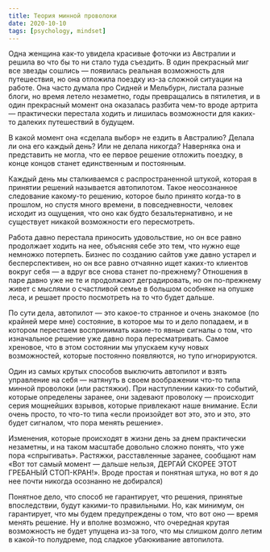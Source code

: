 ```yaml
---
title: Теория минной проволоки
date: 2020-10-10
tags: [psychology, mindset]
---
```


Одна женщина как-то увидела красивые фоточки из Австралии и решила во что бы то ни стало туда съездить. В один прекрасный миг все звезды сошлись — появилась реальная возможность для путешествия, но она отложила поездку из-за сложной ситуации на работе. Она часто думала про Сидней и Мельбурн, листала разные блоги, но время летело незаметно, годы превращались в пятилетия, и в один прекрасный момент она оказалась разбита чем-то вроде артрита — практически перестала ходить и лишилась возможности для каких-то далеких путешествий в будущем.

В какой момент она «сделала выбор» не ездить в Австралию? Делала ли она его каждый день? Или не делала никогда? Наверняка она и представить не могла, что ее первое решение отложить поездку, в конце концов станет единственным и постоянным. 

Каждый день мы сталкиваемся с распространенной штукой, которая в принятии решений называется автопилотом. Такое неосознанное следование какому-то решению, которое было принято когда-то в прошлом, но спустя много времени, в повседневности, человек исходит из ощущения, что оно как будто безальтернативно, и не существует никакой возможности его пересмотреть. 

Работа давно перестала приносить удовольствие, но он все равно продолжает ходить на нее, объясняя себе это тем, что нужно еще немножко потерпеть. Бизнес по созданию сайтов уже давно устарел и бесперспективен, но он все равно отчаянно ищет каких-то клиентов вокруг себя — а вдруг все снова станет по-прежнему? Отношения в паре давно уже не те и продолжают деградировать, но он по-прежнему живет с мыслями о счастливой семье в большом особняке на опушке леса, и решает просто посмотреть на то что будет дальше.

По сути дела, автопилот — это какое-то странное и очень знакомое (по крайней мере мне) состояние, в которое мы то и дело попадаем, и в котором перестаем воспринимать какие-то явные сигналы о том, что изначальное решение уже давно пора пересматривать. Самое хреновое, что в этом состоянии мы упускаем кучу новых возможностей, которые постоянно появляются, но тупо игнорируются.

Один из самых крутых способов выключить автопилот и взять управление на себя — натянуть в своем воображении что-то типа минной проволоки (или растяжки). При наступлении каких-то событий, которые определены заранее, они задевают проволоку — происходит серия мощнейших взрывов, которые привлекают наше внимание. Если очень просто, то что-то типа «если произойдет вот это, это и это, это будет сигналом, что пора менять решение».

Изменения, которые происходят в жизни день за днем практически незаметны, и на таком масштабе довольно сложно понять, что уже пора «спрыгивать». Растяжки, расставленные заранее, сообщают нам «Вот тот самый момент — дальше нельзя, ДЕРГАЙ СКОРЕЕ ЭТОТ ГРЕБАНЫЙ СТОП-КРАН!». Вроде простая и понятная штука, но вот я до нее почти никогда осознанно не добирался)

Понятное дело, что способ не гарантирует, что решения, принятые впоследствии, будут какими-то правильными. Но, как минимум, он гарантирует, что мы будем предупреждены о том, что вот оно — время менять решение. Ну и вполне возможно, что очередная крутая возможность не будет упущена из-за того, что мы слишком долго летим в какой-то полудреме, под сладкое убаюкивание автопилота.